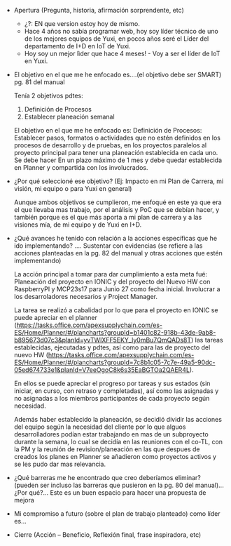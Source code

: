 - Apertura (Pregunta, historia, afirmación sorprendente, etc)

  - ¿?: EN que version estoy hoy de mismo.
  - Hace 4 años no sabía programar web, hoy soy líder técnico de uno de los mejores equipos de Yuxi, en pocos años seré el Líder del departamento de I+D en IoT de Yuxi.
  - Hoy soy un mejor lìder que hace 4 meses! - Voy a ser el líder de IoT en Yuxi.

- El objetivo en el que me he enfocado es….(el objetivo debe ser SMART)  pg. 81 del manual

  Tenía 2 objetivos pdtes:
  1. Definición de Procesos
  2. Establecer planeación semanal

  El objetivo en el que me he enfocado es:
  Definición de Procesos: Establecer pasos, formatos o actividades que no estén definidos en los procesos de desarrollo y de pruebas, en los proyectos paralelos al proyecto principal para tener una planeación establecida en cada uno. Se debe hacer En un plazo máximo de 1 mes y debe quedar establecida en Planner y compartida con los involucrados.

- ¿Por qué seleccioné ese objetivo? (Ej: Impacto en mi Plan de Carrera, mi visión, mi equipo o para Yuxi en general)

  Aunque ambos objetivos se cumplieron, me enfoqué en este ya que era el que llevaba mas trabajo, por el análisis y PoC que se debían hacer, y también porque es el que más aporta a mi plan de carrera y a las visiones mía, de mi equipo y de Yuxi en I+D.

- ¿Qué avances he tenido con relación a la acciones específicas que he ido implementando? …. Sustentar con evidencias (se refiere a las acciones planteadas en la pg. 82 del manual y otras acciones que estén implementando)

  La acción principal a tomar para dar cumplimiento a esta meta fué: Planeación del proyecto en IONIC y del proyecto del Nuevo HW con RaspberryPI y MCP23s17 para Junio 27 como fecha inicial.  Involucrar a los desarroladores necesarios y Project Manager.

  La tarea se realizó a cabalidad por lo que para el proyecto en IONIC se puede apreciar en el planner (https://tasks.office.com/apexsupplychain.com/es-ES/Home/Planner/#/plancharts?groupId=b1401c82-918b-43de-9ab8-b895673d07c3&planId=yvTWlXFF5EKY_ly0mBu7QmQADs8T) las tareas establecidas, ejecutadas y pdtes, así como para las de proyecto del nuevo HW (https://tasks.office.com/apexsupplychain.com/es-ES/Home/Planner/#/plancharts?groupId=7c8b1c05-7c7e-49a5-90dc-05ed674733e1&planId=V7eeOgoC8k6s35EaBGTOa2QAER4L).

  En ellos se puede apreciar el progreso por tareas y sus estados (sin iniciar, en curso, con retraso y completadas), así como las asignadas y no asignadas a los miembros participantes de cada proyecto según necesidad.

  Además haber establecido la planeación, se decidió dividir las acciones del equipo según la necesidad del cliente por lo que alguos desarrolladores podían estar trabajando en mas de un subproyecto durante la semana, lo cual se decidía en las reuniones con el co-TL, con la PM y la reunión de revision/planeación en las que despues de creados los planes en Planner se añadieron como proyectos activos y se les pudo dar mas relevancia.

- ¿Qué barreras me he encontrado que creo deberíamos eliminar? (pueden ser incluso las barreras que pusieron en la pg. 80 del manual)... ¿Por qué?... Este es un buen espacio para hacer una propuesta de mejora



- Mi compromiso a futuro (sobre el plan de trabajo planteado) como líder es...
- Cierre (Acción – Beneficio, Reflexión final, frase inspiradora, etc)